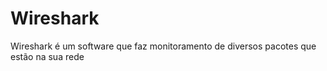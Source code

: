 # Wireshark

Wireshark é um software que faz monitoramento de diversos pacotes que estão na sua rede
